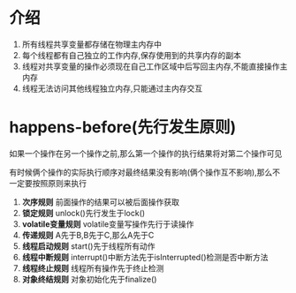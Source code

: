 # 介绍

1. 所有线程共享变量都存储在物理主内存中
2. 每个线程都有自己独立的工作内存,保存使用到的共享内存的副本
3. 线程对共享变量的操作必须现在自己工作区域中后写回主内存,不能直接操作主内存
4. 线程无法访问其他线程独立内存,只能通过主内存交互

# happens-before(先行发生原则)

如果一个操作在另一个操作之前,那么第一个操作的执行结果将对第二个操作可见

有时候俩个操作的实际执行顺序对最终结果没有影响(俩个操作互不影响),那么不一定要按照原则来执行

1. **次序规则** 前面操作的结果可以被后面操作获取
2. **锁定规则** unlock()先行发生于lock()
3. **volatile变量规则** volatile变量写操作先行于读操作
4. **传递规则** A先于B,B先于C,那么A先于C
5. **线程启动规则** start()先于线程所有动作
6. **线程中断规则** interrupt()中断方法先于isInterrupted()检测是否中断方法
7. **线程终止规则** 线程所有操作先于终止检测
8. **对象终结规则** 对象初始化先于finalize()